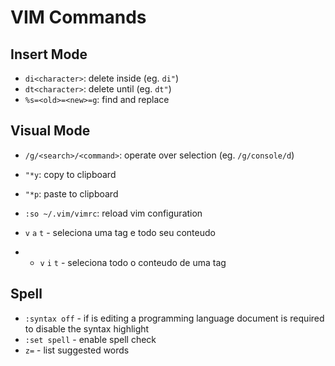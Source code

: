 VIM Commands
============

## Insert Mode
- `di<character>`: delete inside (eg. `di"`)
- `dt<character>`: delete until (eg. `dt"`)
- `%s=<old>=<new>=g`: find and replace

## Visual Mode
- `/g/<search>/<command>`: operate over selection (eg. `/g/console/d`)




- `"*y`: copy to clipboard
- `"*p`: paste to clipboard

- `:so ~/.vim/vimrc`: reload vim configuration


- `v` `a` `t` - seleciona uma tag e todo seu conteudo
- - `v` `i` `t` - seleciona todo o conteudo de uma tag

## Spell

* `:syntax off` - if is editing a programming language document is required to disable the syntax highlight
* `:set spell` - enable spell check
* `z=` - list suggested words
